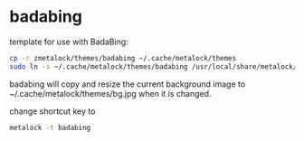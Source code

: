 # badabing

template for use with BadaBing:

```bash
cp -r zmetalock/themes/badabing ~/.cache/metalock/themes
sudo ln -s ~/.cache/metalock/themes/badabing /usr/local/share/metalock/themes/badabing
```

badabing will copy and resize the current background image to ~/.cache/metalock/themes/bg.jpg when it is changed.

change shortcut key to 
    
```bash
metalock -t badabing
```
